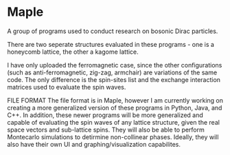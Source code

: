 # Maple
A group of programs used to conduct research on bosonic Dirac particles. 


There are two seperate structures evaluated in these programs - one is a honeycomb lattice, the other a kagome lattice. 

I have only uploaded the ferromagnetic case, since the other configurations (such as anti-ferromagnetic, zig-zag, armchair) are variations of the same code. 
The only difference is the spin-sites list and the exchange interaction matrices used to evaluate the spin waves.



FILE FORMAT
The file format is in Maple, however I am currently working on creating a more generalized version of these programs in Python, Java, and C++.
In addition, these newer programs will be more generalized and capable of evaluating the spin waves of any lattice structure, given the real space vectors and sub-lattice spins. 
They will also be able to perform Montecarlo simulations to detirmine non-collinear phases.
Ideally, they will also have their own UI and graphing/visualization capabilites.
